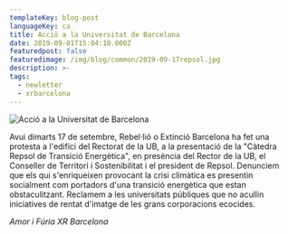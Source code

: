 ```yaml
---
templateKey: blog-post
languageKey: ca
title: Acció a la Universitat de Barcelona
date: 2019-09-01T15:04:10.000Z
featuredpost: false
featuredimage: /img/blog/common/2019-09-17repsol.jpg
description: >-
tags:
  - newletter
  - xrbarcelona
---
```


![Acció a la Universitat de Barcelona](/img/blog/common/2019-09-17.jpg)

Avui dimarts 17 de setembre, Rebel·lió o Extinció Barcelona ha fet una protesta a l'edifici del Rectorat de la UB, a la presentació de la "Càtedra Repsol de Transició Energètica", en presència del Rector de la UB, el Conseller de Territori i Sostenibilitat i el president de Repsol.
Denunciem que els qui s'enriqueixen provocant la crisi climàtica es presentin socialment com portadors d'una transició energètica que estan obstaculitzant.
Reclamem a les universitats públiques que no acullin iniciatives de rentat d'imatge de les grans corporacions ecocides.

*Amor i Fúria*
*XR Barcelona*
